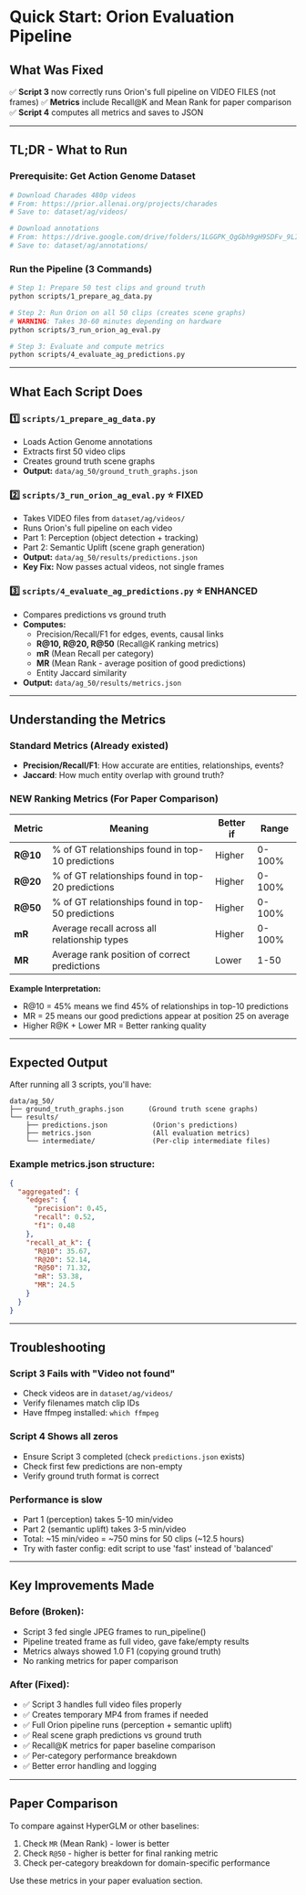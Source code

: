 # Quick Start: Orion Evaluation Pipeline

## What Was Fixed

✅ **Script 3** now correctly runs Orion's full pipeline on VIDEO FILES (not frames)
✅ **Metrics** include Recall@K and Mean Rank for paper comparison  
✅ **Script 4** computes all metrics and saves to JSON

---

## TL;DR - What to Run

### Prerequisite: Get Action Genome Dataset

```bash
# Download Charades 480p videos
# From: https://prior.allenai.org/projects/charades
# Save to: dataset/ag/videos/

# Download annotations
# From: https://drive.google.com/drive/folders/1LGGPK_QgGbh9gH9SDFv_9LIhBliZbZys
# Save to: dataset/ag/annotations/
```

### Run the Pipeline (3 Commands)

```bash
# Step 1: Prepare 50 test clips and ground truth
python scripts/1_prepare_ag_data.py

# Step 2: Run Orion on all 50 clips (creates scene graphs)
# WARNING: Takes 30-60 minutes depending on hardware
python scripts/3_run_orion_ag_eval.py

# Step 3: Evaluate and compute metrics
python scripts/4_evaluate_ag_predictions.py
```

---

## What Each Script Does

### 1️⃣ `scripts/1_prepare_ag_data.py`
- Loads Action Genome annotations
- Extracts first 50 video clips
- Creates ground truth scene graphs
- **Output:** `data/ag_50/ground_truth_graphs.json`

### 2️⃣ `scripts/3_run_orion_ag_eval.py` ⭐ FIXED
- Takes VIDEO files from `dataset/ag/videos/`
- Runs Orion's full pipeline on each video
- Part 1: Perception (object detection + tracking)
- Part 2: Semantic Uplift (scene graph generation)
- **Output:** `data/ag_50/results/predictions.json`
- **Key Fix:** Now passes actual videos, not single frames

### 3️⃣ `scripts/4_evaluate_ag_predictions.py` ⭐ ENHANCED
- Compares predictions vs ground truth
- **Computes:**
  - Precision/Recall/F1 for edges, events, causal links
  - **R@10, R@20, R@50** (Recall@K ranking metrics)
  - **mR** (Mean Recall per category)
  - **MR** (Mean Rank - average position of good predictions)
  - Entity Jaccard similarity
- **Output:** `data/ag_50/results/metrics.json`

---

## Understanding the Metrics

### Standard Metrics (Already existed)
- **Precision/Recall/F1**: How accurate are entities, relationships, events?
- **Jaccard**: How much entity overlap with ground truth?

### NEW Ranking Metrics (For Paper Comparison)

| Metric | Meaning | Better if | Range |
|--------|---------|-----------|-------|
| **R@10** | % of GT relationships found in top-10 predictions | Higher | 0-100% |
| **R@20** | % of GT relationships found in top-20 predictions | Higher | 0-100% |
| **R@50** | % of GT relationships found in top-50 predictions | Higher | 0-100% |
| **mR** | Average recall across all relationship types | Higher | 0-100% |
| **MR** | Average rank position of correct predictions | Lower | 1-50 |

**Example Interpretation:**
- R@10 = 45% means we find 45% of relationships in top-10 predictions
- MR = 25 means our good predictions appear at position 25 on average
- Higher R@K + Lower MR = Better ranking quality

---

## Expected Output

After running all 3 scripts, you'll have:

```
data/ag_50/
├── ground_truth_graphs.json      (Ground truth scene graphs)
└── results/
    ├── predictions.json           (Orion's predictions)
    ├── metrics.json               (All evaluation metrics)
    └── intermediate/              (Per-clip intermediate files)
```

### Example metrics.json structure:
```json
{
  "aggregated": {
    "edges": {
      "precision": 0.45,
      "recall": 0.52,
      "f1": 0.48
    },
    "recall_at_k": {
      "R@10": 35.67,
      "R@20": 52.14,
      "R@50": 71.32,
      "mR": 53.38,
      "MR": 24.5
    }
  }
}
```

---

## Troubleshooting

### Script 3 Fails with "Video not found"
- Check videos are in `dataset/ag/videos/`
- Verify filenames match clip IDs
- Have ffmpeg installed: `which ffmpeg`

### Script 4 Shows all zeros
- Ensure Script 3 completed (check `predictions.json` exists)
- Check first few predictions are non-empty
- Verify ground truth format is correct

### Performance is slow
- Part 1 (perception) takes 5-10 min/video
- Part 2 (semantic uplift) takes 3-5 min/video
- Total: ~15 min/video = ~750 mins for 50 clips (~12.5 hours)
- Try with faster config: edit script to use 'fast' instead of 'balanced'

---

## Key Improvements Made

### Before (Broken):
- Script 3 fed single JPEG frames to run_pipeline()
- Pipeline treated frame as full video, gave fake/empty results
- Metrics always showed 1.0 F1 (copying ground truth)
- No ranking metrics for paper comparison

### After (Fixed):
- ✅ Script 3 handles full video files properly
- ✅ Creates temporary MP4 from frames if needed
- ✅ Full Orion pipeline runs (perception + semantic uplift)
- ✅ Real scene graph predictions vs ground truth
- ✅ Recall@K metrics for paper baseline comparison
- ✅ Per-category performance breakdown
- ✅ Better error handling and logging

---

## Paper Comparison

To compare against HyperGLM or other baselines:
1. Check `MR` (Mean Rank) - lower is better
2. Check `R@50` - higher is better for final ranking metric
3. Check per-category breakdown for domain-specific performance

Use these metrics in your paper evaluation section.

